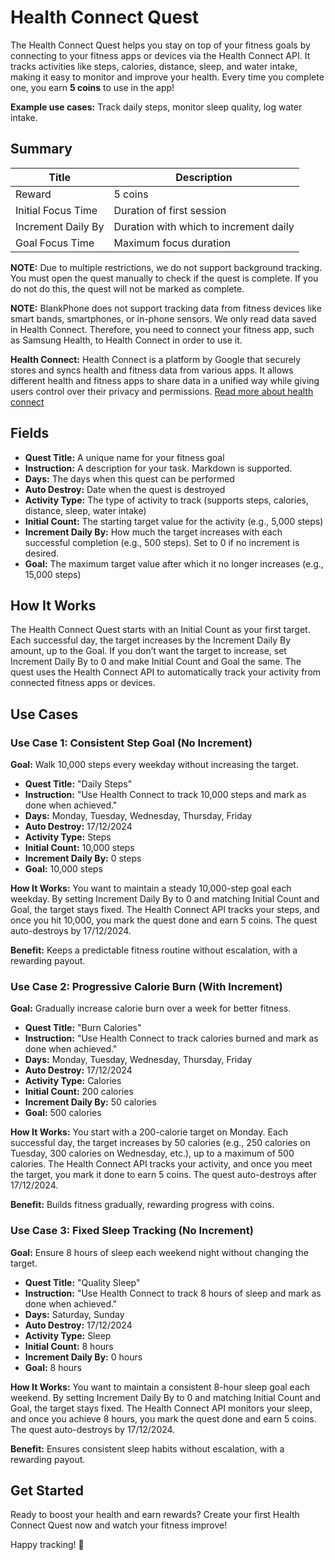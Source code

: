 # Health Connect Quest

The Health Connect Quest helps you stay on top of your fitness goals by connecting to your fitness apps or devices via the Health Connect API. It tracks activities like steps, calories, distance, sleep, and water intake, making it easy to monitor and improve your health. Every time you complete one, you earn **5 coins** to use in the app!

**Example use cases:** Track daily steps, monitor sleep quality, log water intake.

## Summary

| Title         | Description                          |
|----------------|--------------------------------------|
| Reward        | 5 coins                              |
| Initial Focus Time | Duration of first session          |
| Increment Daily By | Duration with which to increment daily |
| Goal Focus Time | Maximum focus duration              |


**NOTE:**  Due to multiple restrictions, we do not support background tracking. You must open the quest manually to check if the quest is complete. If you do not do this, the quest will not be marked as complete.

**NOTE:** BlankPhone does not support tracking data from fitness devices like smart bands, smartphones, or in-phone sensors. We only read data saved in Health Connect. Therefore, you need to connect your fitness app, such as Samsung Health, to Health Connect in order to use it.

**Health Connect:** Health Connect is a platform by Google that securely stores and syncs health and fitness data from various apps. It allows different health and fitness apps to share data in a unified way while giving users control over their privacy and permissions. [Read more about health connect](https://health.google/health-connect-android/)


## Fields
- **Quest Title:** A unique name for your fitness goal
- **Instruction:** A description for your task. Markdown is supported.
- **Days:** The days when this quest can be performed
- **Auto Destroy:** Date when the quest is destroyed
- **Activity Type:** The type of activity to track (supports steps, calories, distance, sleep, water intake)
- **Initial Count:** The starting target value for the activity (e.g., 5,000 steps)
- **Increment Daily By:** How much the target increases with each successful completion (e.g., 500 steps). Set to 0 if no increment is desired.
- **Goal:** The maximum target value after which it no longer increases (e.g., 15,000 steps)

## How It Works
The Health Connect Quest starts with an Initial Count as your first target. Each successful day, the target increases by the Increment Daily By amount, up to the Goal. If you don’t want the target to increase, set Increment Daily By to 0 and make Initial Count and Goal the same. The quest uses the Health Connect API to automatically track your activity from connected fitness apps or devices.

## Use Cases

### Use Case 1: Consistent Step Goal (No Increment)
**Goal:** Walk 10,000 steps every weekday without increasing the target.

- **Quest Title:** "Daily Steps"
- **Instruction:** "Use Health Connect to track 10,000 steps and mark as done when achieved."
- **Days:** Monday, Tuesday, Wednesday, Thursday, Friday
- **Auto Destroy:** 17/12/2024
- **Activity Type:** Steps
- **Initial Count:** 10,000 steps
- **Increment Daily By:** 0 steps
- **Goal:** 10,000 steps

**How It Works:** You want to maintain a steady 10,000-step goal each weekday. By setting Increment Daily By to 0 and matching Initial Count and Goal, the target stays fixed. The Health Connect API tracks your steps, and once you hit 10,000, you mark the quest done and earn 5 coins. The quest auto-destroys by 17/12/2024.

**Benefit:** Keeps a predictable fitness routine without escalation, with a rewarding payout.

### Use Case 2: Progressive Calorie Burn (With Increment)
**Goal:** Gradually increase calorie burn over a week for better fitness.

- **Quest Title:** "Burn Calories"
- **Instruction:** "Use Health Connect to track calories burned and mark as done when achieved."
- **Days:** Monday, Tuesday, Wednesday, Thursday, Friday
- **Auto Destroy:** 17/12/2024
- **Activity Type:** Calories
- **Initial Count:** 200 calories
- **Increment Daily By:** 50 calories
- **Goal:** 500 calories

**How It Works:** You start with a 200-calorie target on Monday. Each successful day, the target increases by 50 calories (e.g., 250 calories on Tuesday, 300 calories on Wednesday, etc.), up to a maximum of 500 calories. The Health Connect API tracks your activity, and once you meet the target, you mark it done to earn 5 coins. The quest auto-destroys after 17/12/2024.

**Benefit:** Builds fitness gradually, rewarding progress with coins.

### Use Case 3: Fixed Sleep Tracking (No Increment)
**Goal:** Ensure 8 hours of sleep each weekend night without changing the target.

- **Quest Title:** "Quality Sleep"
- **Instruction:** "Use Health Connect to track 8 hours of sleep and mark as done when achieved."
- **Days:** Saturday, Sunday
- **Auto Destroy:** 17/12/2024
- **Activity Type:** Sleep
- **Initial Count:** 8 hours
- **Increment Daily By:** 0 hours
- **Goal:** 8 hours

**How It Works:** You want to maintain a consistent 8-hour sleep goal each weekend. By setting Increment Daily By to 0 and matching Initial Count and Goal, the target stays fixed. The Health Connect API monitors your sleep, and once you achieve 8 hours, you mark the quest done and earn 5 coins. The quest auto-destroys by 17/12/2024.

**Benefit:** Ensures consistent sleep habits without escalation, with a rewarding payout.

## Get Started
Ready to boost your health and earn rewards? Create your first Health Connect Quest now and watch your fitness improve!

Happy tracking! 🎉